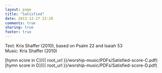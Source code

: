 ```yaml
---
layout: page
title: "Satisfied"
date: 2013-12-27 22:29
comments: true
sharing: true
footer: true
---
```


Text: Kris Shaffer (2010), based on Psalm 22 and Isaiah 53  
Music: Kris Shaffer (2010)

[hymn score in C]({{ root_url }}/worship-music/PDFs/Satisfied-score-C.pdf)  
[hymn score in D]({{ root_url }}/worship-music/PDFs/Satisfied-score-D.pdf)  

